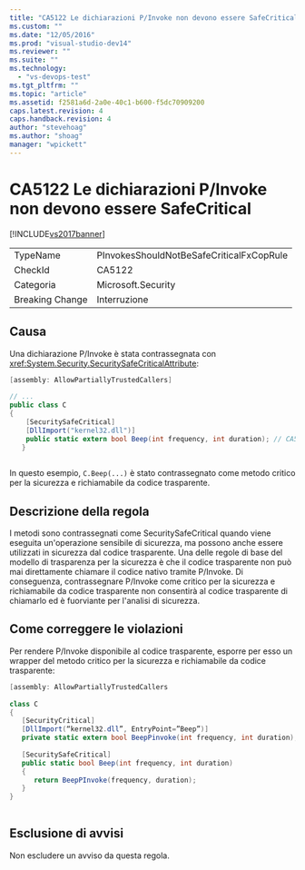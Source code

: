 ```yaml
---
title: "CA5122 Le dichiarazioni P/Invoke non devono essere SafeCritical | Microsoft Docs"
ms.custom: ""
ms.date: "12/05/2016"
ms.prod: "visual-studio-dev14"
ms.reviewer: ""
ms.suite: ""
ms.technology: 
  - "vs-devops-test"
ms.tgt_pltfrm: ""
ms.topic: "article"
ms.assetid: f2581a6d-2a0e-40c1-b600-f5dc70909200
caps.latest.revision: 4
caps.handback.revision: 4
author: "stevehoag"
ms.author: "shoag"
manager: "wpickett"
---
```

# CA5122 Le dichiarazioni P/Invoke non devono essere SafeCritical
[!INCLUDE[vs2017banner](../code-quality/includes/vs2017banner.md)]

|||  
|-|-|  
|TypeName|PInvokesShouldNotBeSafeCriticalFxCopRule|  
|CheckId|CA5122|  
|Categoria|Microsoft.Security|  
|Breaking Change|Interruzione|  
  
## Causa  
 Una dichiarazione P\/Invoke è stata contrassegnata con <xref:System.Security.SecuritySafeCriticalAttribute>:  
  
```c#  
[assembly: AllowPartiallyTrustedCallers]  
  
// ...  
public class C  
{  
    [SecuritySafeCritical]  
    [DllImport("kernel32.dll")]  
    public static extern bool Beep(int frequency, int duration); // CA5122 – safe critical p/invoke  
   }  
  
```  
  
 In questo esempio, `C.Beep(...)` è stato contrassegnato come metodo critico per la sicurezza e richiamabile da codice trasparente.  
  
## Descrizione della regola  
 I metodi sono contrassegnati come SecuritySafeCritical quando viene eseguita un'operazione sensibile di sicurezza, ma possono anche essere utilizzati in sicurezza dal codice trasparente.  Una delle regole di base del modello di trasparenza per la sicurezza è che il codice trasparente non può mai direttamente chiamare il codice nativo tramite P\/Invoke.  Di conseguenza, contrassegnare P\/Invoke come critico per la sicurezza e richiamabile da codice trasparente non consentirà al codice trasparente di chiamarlo ed è fuorviante per l'analisi di sicurezza.  
  
## Come correggere le violazioni  
 Per rendere P\/Invoke disponibile al codice trasparente, esporre per esso un wrapper del metodo critico per la sicurezza e richiamabile da codice trasparente:  
  
```c#  
[assembly: AllowPartiallyTrustedCallers  
  
class C  
{  
   [SecurityCritical]  
   [DllImport(“kernel32.dll”, EntryPoint=”Beep”)]  
   private static extern bool BeepPinvoke(int frequency, int duration); // Security Critical P/Invoke  
  
   [SecuritySafeCritical]  
   public static bool Beep(int frequency, int duration)  
   {  
      return BeepPInvoke(frequency, duration);  
   }  
}  
  
```  
  
## Esclusione di avvisi  
 Non escludere un avviso da questa regola.